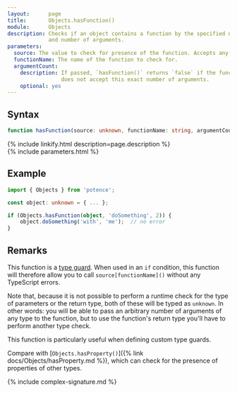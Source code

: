 ```yaml
---
layout:      page
title:       Objects.hasFunction()
module:      Objects
description: Checks if an object contains a function by the specified name
             and number of arguments.
parameters:
  source: The value to check for presence of the function. Accepts any type.
  functionName: The name of the function to check for.
  argumentCount:
    description: If passed, `hasFunction()` returns `false` if the function
                 does not accept this exact number of arguments.
    optional: yes
---
```

## Syntax

```ts
function hasFunction(source: unknown, functionName: string, argumentCount?: number): boolean
```

<div class="description">{% include linkify.html description=page.description %}</div>
{% include parameters.html %}

## Example

```ts
import { Objects } from 'potence';

const object: unknown = { ... };

if (Objects.hasFunction(object, 'doSomething', 2)) {
    object.doSomething('with', 'me');  // no error
}
```

## Remarks

This function is a
[type guard](https://www.typescriptlang.org/docs/handbook/advanced-types.html#user-defined-type-guards).
When used in an `if` condition, this function will therefore allow you to call
`source[functionName]()` without any TypeScript errors.

Note that, because it is not possible to perform a runtime check for the type of
parameters or the return type, both of these will be typed as `unknown`. In
other words: you will be able to pass an arbitrary number of arguments of any
type to the function, but to use the function's return type you'll have to
perform another type check.

This function is particularly useful when defining custom type guards.

Compare with [`Objects.hasProperty()`]({% link docs/Objects/hasProperty.md %}),
which can check for the presence of properties of other types.

{% include complex-signature.md %}
